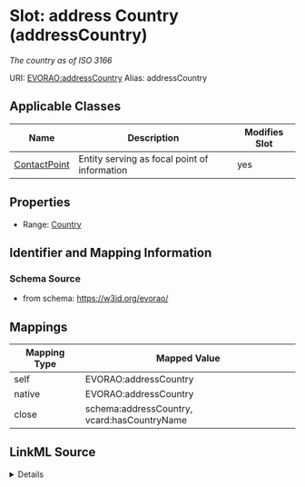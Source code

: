 

# Slot: address Country (addressCountry) 


_The country as of  ISO 3166_





URI: [EVORAO:addressCountry](https://w3id.org/evorao/addressCountry)
Alias: addressCountry

<!-- no inheritance hierarchy -->





## Applicable Classes

| Name | Description | Modifies Slot |
| --- | --- | --- |
| [ContactPoint](ContactPoint.md) | Entity serving as focal point of information |  yes  |







## Properties

* Range: [Country](Country.md)





## Identifier and Mapping Information







### Schema Source


* from schema: https://w3id.org/evorao/




## Mappings

| Mapping Type | Mapped Value |
| ---  | ---  |
| self | EVORAO:addressCountry |
| native | EVORAO:addressCountry |
| close | schema:addressCountry, vcard:hasCountryName |




## LinkML Source

<details>
```yaml
name: addressCountry
description: The country as of  ISO 3166
title: address Country
from_schema: https://w3id.org/evorao/
close_mappings:
- schema:addressCountry
- vcard:hasCountryName
rank: 1000
alias: addressCountry
domain_of:
- ContactPoint
range: Country
required: false
multivalued: false

```
</details>